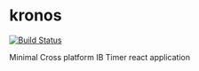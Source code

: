 # kronos
[![Build Status](https://travis-ci.org/mora200217/kronos.svg?branch=deploy)](https://travis-ci.org/mora200217/kronos)

Minimal Cross platform IB Timer react application
